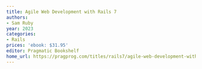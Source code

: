 ```yaml
---
title: Agile Web Development with Rails 7
authors:
- Sam Ruby
year: 2023
categories:
- Rails
prices: 'ebook: $31.95'
editor: Pragmatic Bookshelf
home_url: https://pragprog.com/titles/rails7/agile-web-development-with-rails-7/
---
```

